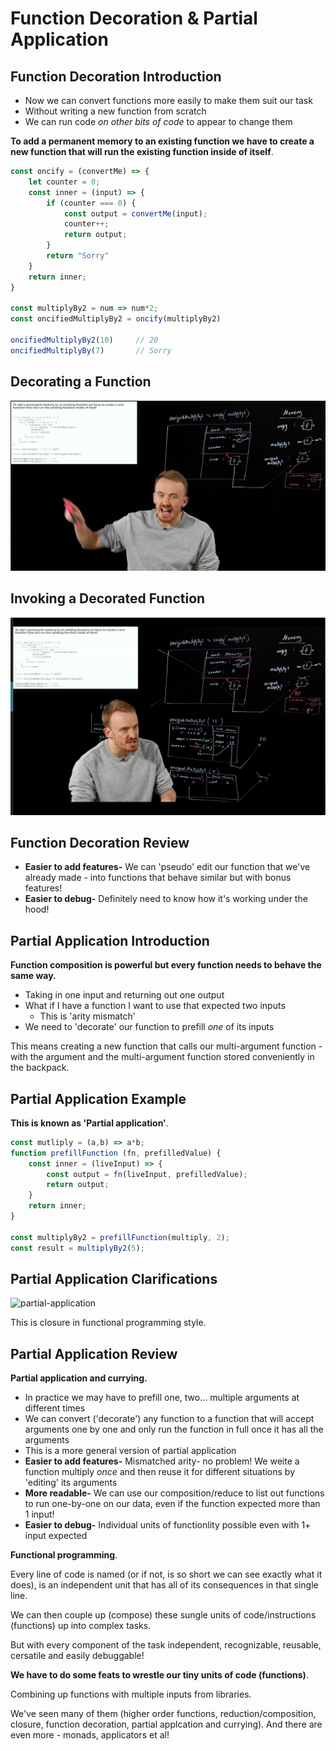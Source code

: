 # Function Decoration & Partial Application

## Function Decoration Introduction

* Now we can convert functions more easily to make them suit our task
* Without writing a new function from scratch
* We can run code _on other bits of code_ to appear to change them

**To add a permanent memory to an existing function we have to create a new function that will run the existing function inside of itself**.

```js
const oncify = (convertMe) => {
    let counter = 0;
    const inner = (input) => {
        if (counter === 0) {
            const output = convertMe(input);
            counter++;
            return output;
        }
        return "Sorry"
    }
    return inner;
}

const multiplyBy2 = num => num*2;
const oncifiedMultiplyBy2 = oncify(multiplyBy2)

oncifiedMultiplyBy2(10)     // 20
oncifiedMultiplyBy(7)       // Sorry
```

## Decorating a Function

![function-decoration](/img/08-function-decoration-1.png)

## Invoking a Decorated Function

![function-decoration-invokation](/img/08-function-decoration-2.png)

## Function Decoration Review

* **Easier to add features-** We can 'pseudo' edit our function that we've already made - into functions that behave similar but with bonus features!
* **Easier to debug-** Definitely need to know how it's working under the hood!

## Partial Application Introduction

**Function composition is powerful but every function needs to behave the same way.**

* Taking in one input and returning out one output
* What if I have a function I want to use that expected two inputs
  * This is 'arity mismatch'
* We need to 'decorate' our function to prefill _one_ of its inputs

This means creating a new function that calls our multi-argument function - with the argument and the multi-argument function stored conveniently in the backpack.

## Partial Application Example

**This is known as 'Partial application'**.

```js
const mutliply = (a,b) => a*b;
function prefillFunction (fn, prefilledValue) {
    const inner = (liveInput) => {
        const output = fn(liveInput, prefilledValue);
        return output;
    }
    return inner;
}

const multiplyBy2 = prefillFunction(multiply, 2);
const result = multiplyBy2(5);
```

## Partial Application Clarifications

![partial-application](/img/08-partial-applicatiopn.png)

This is closure in functional programming style.

## Partial Application Review

**Partial application and currying.**

* In practice we may have to prefill one, two... multiple arguments at different times
* We can convert ('decorate') any function to a function that will accept arguments one by one and only run the function in full once it has all the arguments
* This is a more general version of partial application
* **Easier to add features-** Mismatched arity- no problem! We weite a function multiply _once_ and then reuse it for different situations by 'editing' its arguments
* **More readable-** We can use our composition/reduce to list out functions to run one-by-one on our data, even if the function expected more than 1 input!
* **Easier to debug-** Individual units of functionlity possible even with 1+ input expected

**Functional programming**.

Every line of code is named (or if not, is so short we can see exactly what it does), is an independent unit that has all of its consequences in that single line.

We can then couple up (compose) these sungle units of code/instructions (functions) up into complex tasks.

But with every  component of the task independent, recognizable, reusable, cersatile and easily debuggable!

**We have to do some feats to wrestle our tiny units of code (functions)**.

Combining up functions with multiple inputs from libraries.

We've seen many of them (higher order functions, reduction/composition, closure, function decoration, partial applcation and currying). And there are even more - monads, applicators et al!
